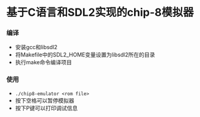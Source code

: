 # 基于C语言和SDL2实现的chip-8模拟器

### 编译
- 安装gcc和libsdl2
- 将Makefile中的SDL2_HOME变量设置为libsdl2所在的目录
- 执行make命令编译项目

### 使用
- `./chip8-emulator <rom file>`
- 按下空格可以暂停模拟器
- 按下P键可以打印调试信息